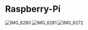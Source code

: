 # Raspberry-Pi

![IMG_6280](https://github.com/user-attachments/assets/ae4eb4ec-68ee-46a8-8490-84295bed5deb)
![IMG_6281](https://github.com/user-attachments/assets/aeb990a9-f010-4fc7-9e76-963e00ac0619)
![IMG_6272](https://github.com/user-attachments/assets/98cb283b-ce06-46f1-95f5-e930922cbfe6)
